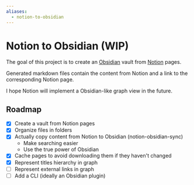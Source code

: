 ```yaml
---
aliases:
  - notion-to-obsidian
---
```

# Notion to Obsidian (WIP)

The goal of this project is to create an [Obsidian](https://obsidian.md/) vault from [Notion](https://www.notion.so/) pages.

Generated markdown files contain the content from Notion and a link to the corresponding Notion page.

I hope Notion will implement a Obsidian-like graph view in the future.

## Roadmap

- [x] Create a vault from Notion pages
- [x] Organize files in folders
- [x] Actually copy content from Notion to Obsidian (notion-obsidian-sync)
  - Make searching easier
  - Use the true power of Obsidian
- [x] Cache pages to avoid downloading them if they haven't changed
- [x] Represent titles hierarchy in graph
- [ ] Represent external links in graph
- [ ] Add a CLI (ideally an Obsidian plugin)
